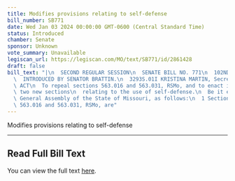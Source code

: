 ```yaml
---
title: Modifies provisions relating to self-defense
bill_number: SB771
date: Wed Jan 03 2024 00:00:00 GMT-0600 (Central Standard Time)
status: Introduced
chamber: Senate
sponsor: Unknown
vote_summary: Unavailable
legiscan_url: https://legiscan.com/MO/text/SB771/id/2861428
draft: false
bill_text: "|\n  SECOND REGULAR SESSION\n  SENATE BILL NO. 771\n  102ND GENERA L ASSEMBLY\n\
  \  INTRODUCED BY SENATOR BRATTIN.\n  3293S.01I KRISTINA MARTIN, Secretary\n  AN\
  \ ACT\n  To repeal sections 563.016 and 563.031, RSMo, and to enact in lieu thereof\
  \ two new sections\n  relating to the use of self-defense.\n  Be it enacted by the\
  \ General Assembly of the State of Missouri, as follows:\n  1 Section A. Sections\
  \ 563.016 and 563.031, RSMo, are"
---
```

Modifies provisions relating to self-defense

---

## Read Full Bill Text

You can view the full text [here](https://legiscan.com/MO/text/SB771/id/2861428).
